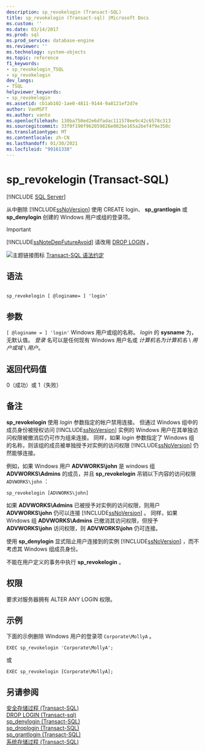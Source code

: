 ```yaml
---
description: sp_revokelogin (Transact-SQL)
title: sp_revokelogin (Transact-sql) |Microsoft Docs
ms.custom: ''
ms.date: 03/14/2017
ms.prod: sql
ms.prod_service: database-engine
ms.reviewer: ''
ms.technology: system-objects
ms.topic: reference
f1_keywords:
- sp_revokelogin_TSQL
- sp_revokelogin
dev_langs:
- TSQL
helpviewer_keywords:
- sp_revokelogin
ms.assetid: cb1ab102-1ae0-4811-9144-9a8121ef2d7e
author: VanMSFT
ms.author: vanto
ms.openlocfilehash: 130ba750ed2e6dfadac111578ee9c42c6578c313
ms.sourcegitcommit: 33f0f190f962059826e002be165a2bef4f9e350c
ms.translationtype: MT
ms.contentlocale: zh-CN
ms.lasthandoff: 01/30/2021
ms.locfileid: "99161338"
---
```

# <a name="sp_revokelogin-transact-sql"></a>sp_revokelogin (Transact-SQL)
[!INCLUDE [SQL Server](../../includes/applies-to-version/sqlserver.md)]

  从中删除 [!INCLUDE[ssNoVersion](../../includes/ssnoversion-md.md)] 使用 CREATE login、 **sp_grantlogin** 或 **sp_denylogin** 创建的 Windows 用户或组的登录项。  
  
> [!IMPORTANT]  
>  [!INCLUDE[ssNoteDepFutureAvoid](../../includes/ssnotedepfutureavoid-md.md)] 请改用 [DROP LOGIN](../../t-sql/statements/drop-login-transact-sql.md) 。  
  
 ![主题链接图标](../../database-engine/configure-windows/media/topic-link.gif "“主题链接”图标") [Transact-SQL 语法约定](../../t-sql/language-elements/transact-sql-syntax-conventions-transact-sql.md)  
  
## <a name="syntax"></a>语法  
  
```  
  
sp_revokelogin [ @loginame= ] 'login'  
```  
  
## <a name="arguments"></a>参数  
`[ @loginame = ] 'login'` Windows 用户或组的名称。 *login* 的 **sysname** 为，无默认值。 *登录* 名可以是任何现有 Windows 用户名或 *计算机名为计算机名* \\ *用户或域* \\ *用户*。  
  
## <a name="return-code-values"></a>返回代码值  
 0（成功）或 1（失败）  
  
## <a name="remarks"></a>备注  
 **sp_revokelogin** 使用 *login* 参数指定的帐户禁用连接。 但通过 Windows 组中的成员身份被授权访问 [!INCLUDE[ssNoVersion](../../includes/ssnoversion-md.md)] 实例的 Windows 用户在其单独访问权限被撤消后仍可作为组来连接。 同样，如果 *login* 参数指定了 Windows 组的名称，则该组的成员被单独授予对实例的访问权限 [!INCLUDE[ssNoVersion](../../includes/ssnoversion-md.md)] 仍然能够连接。  
  
 例如，如果 Windows 用户 **ADVWORKS\john** 是 windows 组 **ADVWORKS\Admins** 的成员，并且 **sp_revokelogin** 吊销以下内容的访问权限 `ADVWORKS\john` ：  
  
```  
sp_revokelogin [ADVWORKS\john]  
```  
  
 如果 **ADVWORKS\Admins** 已被授予对实例的访问权限，则用户 **ADVWORKS\john** 仍可以连接 [!INCLUDE[ssNoVersion](../../includes/ssnoversion-md.md)] 。 同样，如果 Windows 组 **ADVWORKS\Admins** 已撤消其访问权限，但授予 **ADVWORKS\john** 访问权限，则 **ADVWORKS\john** 仍可连接。  
  
 使用 **sp_denylogin** 显式阻止用户连接到的实例 [!INCLUDE[ssNoVersion](../../includes/ssnoversion-md.md)] ，而不考虑其 Windows 组成员身份。  
  
 不能在用户定义的事务中执行 **sp_revokelogin** 。  
  
## <a name="permissions"></a>权限  
 要求对服务器拥有 ALTER ANY LOGIN 权限。  
  
## <a name="examples"></a>示例  
 下面的示例删除 Windows 用户的登录项 `Corporate\MollyA` 。  
  
```  
EXEC sp_revokelogin 'Corporate\MollyA';  
```  
  
 或  
  
```  
EXEC sp_revokelogin [Corporate\MollyA];  
```  
  
## <a name="see-also"></a>另请参阅  
 [安全存储过程 (Transact-SQL)](../../relational-databases/system-stored-procedures/security-stored-procedures-transact-sql.md)   
 [DROP LOGIN &#40;Transact-sql&#41;](../../t-sql/statements/drop-login-transact-sql.md)   
 [sp_denylogin (Transact-SQL)](../../relational-databases/system-stored-procedures/sp-denylogin-transact-sql.md)   
 [sp_droplogin (Transact-SQL)](../../relational-databases/system-stored-procedures/sp-droplogin-transact-sql.md)   
 [sp_grantlogin (Transact-SQL)](../../relational-databases/system-stored-procedures/sp-grantlogin-transact-sql.md)   
 [系统存储过程 (Transact-SQL)](../../relational-databases/system-stored-procedures/system-stored-procedures-transact-sql.md)  
  
  
